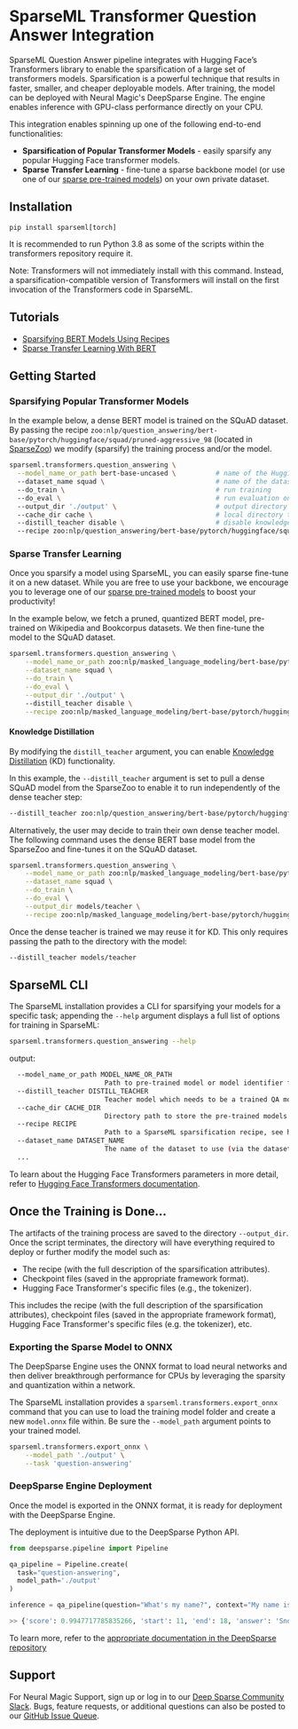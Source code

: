# SparseML Transformer Question Answer Integration


SparseML Question Answer pipeline integrates with Hugging Face’s Transformers library to enable the sparsification of a large set of transformers models.
Sparsification is a powerful technique that results in faster, smaller, and cheaper deployable models. 
After training, the model can be deployed with Neural Magic's DeepSparse Engine. The engine enables inference with GPU-class performance directly on your CPU.

This integration enables spinning up one of the following end-to-end functionalities:
- **Sparsification of Popular Transformer Models** - easily sparsify any popular Hugging Face transformer models. 
- **Sparse Transfer Learning** - fine-tune a sparse backbone model (or use one of our [sparse pre-trained models](https://sparsezoo.neuralmagic.com/?page=1&domain=nlp&sub_domain=question_answering)) on your own private dataset.

## Installation

```pip install sparseml[torch]```

It is recommended to run Python 3.8 as some of the scripts within the transformers repository require it.

Note: Transformers will not immediately install with this command. Instead, a sparsification-compatible version of Transformers will install on the first invocation of the Transformers code in SparseML.

## Tutorials

- [Sparsifying BERT Models Using Recipes](https://github.com/neuralmagic/sparseml/blob/main/integrations/huggingface-transformers/tutorials/sparsifying_bert_using_recipes.md)
- [Sparse Transfer Learning With BERT](https://github.com/neuralmagic/sparseml/blob/main/integrations/huggingface-transformers/tutorials/bert_sparse_transfer_learning.md)

## Getting Started

### Sparsifying Popular Transformer Models


In the example below, a dense BERT model is trained on the SQuAD dataset. By passing the recipe `zoo:nlp/question_answering/bert-base/pytorch/huggingface/squad/pruned-aggressive_98` (located in [SparseZoo](https://sparsezoo.neuralmagic.com/models/nlp%2Fquestion_answering%2Fbert-base%2Fpytorch%2Fhuggingface%2Fsquad%2Fpruned-aggressive_98)) we modify (sparsify) the training process and/or the model.

```bash
sparseml.transformers.question_answering \
  --model_name_or_path bert-base-uncased \          # name of the Hugging Face dense model
  --dataset_name squad \                            # name of the dataset we want to sparse train on
  --do_train \                                      # run training
  --do_eval \                                       # run evaluation on validation set 
  --output_dir './output' \                         # output directory of the saved model
  --cache_dir cache \                               # local directory to store the downloaded hugging face model.  
  --distill_teacher disable \                       # disable knowledge destillation
  --recipe zoo:nlp/question_answering/bert-base/pytorch/huggingface/squad/pruned-aggressive_98          
```

### Sparse Transfer Learning

Once you sparsify a model using SparseML, you can easily sparse fine-tune it on a new dataset.
While you are free to use your backbone, we encourage you to leverage one of our [sparse pre-trained models](https://sparsezoo.neuralmagic.com) to boost your productivity!

In the example below, we fetch a pruned, quantized BERT model, pre-trained on Wikipedia and Bookcorpus datasets. We then fine-tune the model to the SQuAD dataset. 
```bash
sparseml.transformers.question_answering \
    --model_name_or_path zoo:nlp/masked_language_modeling/bert-base/pytorch/huggingface/wikipedia_bookcorpus/12layer_pruned80_quant-none-vnni \
    --dataset_name squad \
    --do_train \
    --do_eval \
    --output_dir './output' \ 
    --distill_teacher disable \
    --recipe zoo:nlp/masked_language_modeling/bert-base/pytorch/huggingface/wikipedia_bookcorpus/12layer_pruned80_quant-none-vnni?recipe_type=transfer-question_answering \
```

#### Knowledge Distillation
By modifying the `distill_teacher` argument, you can enable [Knowledge Distillation](https://neptune.ai/blog/knowledge-distillation) (KD) functionality.

In this example, the `--distill_teacher` argument is set to pull a dense SQuAD model from the SparseZoo to enable it to run independently of the dense teacher step:

```bash
--distill_teacher zoo:nlp/question_answering/bert-base/pytorch/huggingface/squad/base-none
```

Alternatively, the user may decide to train their own dense teacher model. The following command uses the dense BERT base model from the SparseZoo and fine-tunes it on the SQuAD dataset.
```bash
sparseml.transformers.question_answering \
    --model_name_or_path zoo:nlp/masked_language_modeling/bert-base/pytorch/huggingface/wikipedia_bookcorpus/base-none \
    --dataset_name squad \
    --do_train \
    --do_eval \
    --output_dir models/teacher \
    --recipe zoo:nlp/masked_language_modeling/bert-base/pytorch/huggingface/wikipedia_bookcorpus/base-none?recipe_type=transfer-question_answering 
```

Once the dense teacher is trained we may reuse it for KD. This only requires passing the path to the directory with the model:

```bash
--distill_teacher models/teacher
```

## SparseML CLI

The SparseML installation provides a CLI for sparsifying your models for a specific task; appending the `--help` argument displays a full list of options for training in SparseML:
```bash
sparseml.transformers.question_answering --help
```
output:
```bash
  --model_name_or_path MODEL_NAME_OR_PATH
                        Path to pre-trained model or model identifier from huggingface.co/models
  --distill_teacher DISTILL_TEACHER
                        Teacher model which needs to be a trained QA model
  --cache_dir CACHE_DIR 
                        Directory path to store the pre-trained models downloaded from huggingface.co
  --recipe RECIPE       
                        Path to a SparseML sparsification recipe, see https://github.com/neuralmagic/sparseml for more information
  --dataset_name DATASET_NAME
                        The name of the dataset to use (via the datasets library).
  ...
```

To learn about the Hugging Face Transformers parameters in more detail, refer to [Hugging Face Transformers documentation](https://huggingface.co/docs/transformers/main_classes/trainer#transformers.TrainingArguments).

## Once the Training is Done...

The artifacts of the training process are saved to the directory `--output_dir`. Once the script terminates, the directory will have everything required to deploy or further modify the model such as:
- The recipe (with the full description of the sparsification attributes).
- Checkpoint files (saved in the appropriate framework format).
- Hugging Face Transformer's specific files (e.g., the tokenizer).

This includes the recipe (with the full description of the sparsification attributes), checkpoint files (saved in the appropriate framework format), Hugging Face Transformer's specific files (e.g. the tokenizer), etc.

### Exporting the Sparse Model to ONNX

The DeepSparse Engine uses the ONNX format to load neural networks and then deliver breakthrough performance for CPUs by leveraging the sparsity and quantization within a network.

The SparseML installation provides a `sparseml.transformers.export_onnx` command that you can use to load the training model folder and create a new `model.onnx` file within. Be sure the `--model_path` argument points to your trained model. 
```bash
sparseml.transformers.export_onnx \
    --model_path './output' \
    --task 'question-answering' 
```

### DeepSparse Engine Deployment

Once the model is exported in the ONNX format, it is ready for deployment with the DeepSparse Engine. 

The deployment is intuitive due to the DeepSparse Python API.

```python
from deepsparse.pipeline import Pipeline

qa_pipeline = Pipeline.create(
  task="question-answering", 
  model_path='./output'
)

inference = qa_pipeline(question="What's my name?", context="My name is Snorlax")

>> {'score': 0.9947717785835266, 'start': 11, 'end': 18, 'answer': 'Snorlax'}
```


To learn more, refer to the [appropriate documentation in the DeepSparse repository](https://github.com/neuralmagic/deepsparse/tree/main/examples/huggingface-transformers)

## Support

For Neural Magic Support, sign up or log in to our [Deep Sparse Community Slack](https://join.slack.com/t/discuss-neuralmagic/shared_invite/zt-q1a1cnvo-YBoICSIw3L1dmQpjBeDurQ). Bugs, feature requests, or additional questions can also be posted to our [GitHub Issue Queue](https://github.com/neuralmagic/sparseml/issues).
